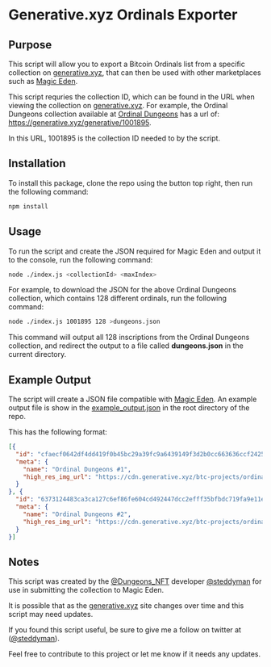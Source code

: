 # Generative.xyz Ordinals Exporter

## Purpose
This script will allow you to export a Bitcoin Ordinals list from a specific collection on [generative.xyz](https://www.generative.xyz), that can then be used with other marketplaces such as [Magic Eden](https://magiceden.io/ordinals).  

This script requries the collection ID, which can be found in the URL when viewing the collection on [generative.xyz](https://www.generative.xyz).  For example, the Ordinal Dungeons collection available at [Ordinal Dungeons](https://generative.xyz/generative/1001895) has a url of: https://generative.xyz/generative/1001895.  

In this URL, 1001895 is the collection ID needed to by the script.

## Installation
To install this package, clone the repo using the button top right, then run the following command:
```bash
npm install
```

## Usage
To run the script and create the JSON required for Magic Eden and output it to the console, run the following command:
```bash
node ./index.js <collectionId> <maxIndex>
```

For example, to download the JSON for the above Ordinal Dungeons collection, which contains 128 different ordinals, run the following command:
```bash
node ./index.js 1001895 128 >dungeons.json
```

This command will output all 128 inscriptions from the Ordinal Dungeons collection, and redirect the output to a file called **dungeons.json** in the current directory.

## Example Output
The script will create a JSON file compatible with [Magic Eden](https://magiceden.io/ordinals).  An example output file is show in the [example_output.json](./example_output.json) in the root directory of the repo.

This has the following format:
```json
[{
  "id": "cfaecf0642df4dd419f0b45bc29a39fc9a6439149f3d2b0cc663636ccf2425abi0",
  "meta": {
    "name": "Ordinal Dungeons #1",
    "high_res_img_url": "https://cdn.generative.xyz/btc-projects/ordinaldungeons/svg.zip_unzip/svg/1.svg"
  }
}, {
  "id": "6373124483ca3ca127c6ef86fe604cd492447dcc2efff35bfbdc719fa9e11e53i0",
  "meta": {
    "name": "Ordinal Dungeons #2",
    "high_res_img_url": "https://cdn.generative.xyz/btc-projects/ordinaldungeons/svg.zip_unzip/svg/10.svg"
  }
}]
```

## Notes
This script was created by the [@Dungeons_NFT](https://twitter.com/dungeons_nft) developer [@steddyman](https://twitter.com/steddyman) for use in submitting the collection to Magic Eden.

It is possible that as the [generative.xyz](https://www.generative.xyz) site changes over time and this script may need updates.  

If you found this script useful, be sure to give me a follow on twitter at ([@steddyman](https://twitter.com/steddyman)).

Feel free to contribute to this project or let me know if it needs any updates.